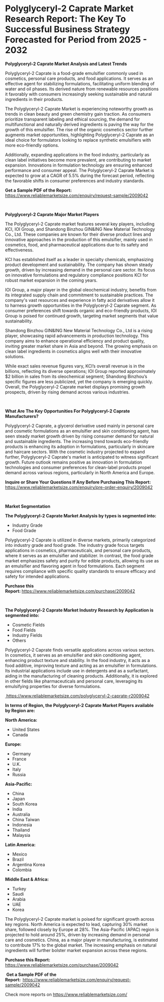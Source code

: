 <p><h1>Polyglyceryl-2 Caprate Market Research Report: The Key To Successful Business Strategy Forecasted for Period from 2025 - 2032</h1></p><p><strong>Polyglyceryl-2 Caprate Market Analysis and Latest Trends</strong></p>
<p><p>Polyglyceryl-2 Caprate is a food-grade emulsifier commonly used in cosmetics, personal care products, and food applications. It serves as an effective agent for stabilizing formulations, facilitating uniform blending of water and oil phases. Its derived nature from renewable resources positions it favorably with consumers increasingly seeking sustainable and natural ingredients in their products.</p><p>The Polyglyceryl-2 Caprate Market is experiencing noteworthy growth as trends in clean beauty and green chemistry gain traction. As consumers prioritize transparent labeling and ethical sourcing, the demand for multifunctional and naturally derived ingredients is paving the way for the growth of this emulsifier. The rise of the organic cosmetics sector further augments market opportunities, highlighting Polyglyceryl-2 Caprate as an ideal choice for formulators looking to replace synthetic emulsifiers with more eco-friendly options.</p><p>Additionally, expanding applications in the food industry, particularly as clean label initiatives become more prevalent, are contributing to market expansion. Innovations in formulation technology are ensuring enhanced performance and consumer appeal. The Polyglyceryl-2 Caprate Market is expected to grow at a CAGR of 5.5% during the forecast period, reflecting the favorable shifts in consumer preferences and industry standards.</p></p>
<p><strong>Get a Sample PDF of the Report:&nbsp;</strong> <a href="https://www.reliablemarketsize.com/enquiry/request-sample/2009042?utm_campaign=2528&utm_medium=2&utm_source=Github&utm_content=ia&utm_term=03042025&utm_id=polyglyceryl-2-caprate">https://www.reliablemarketsize.com/enquiry/request-sample/2009042</a></p>
<p>&nbsp;</p>
<p><strong>Polyglyceryl-2 Caprate Major Market Players</strong></p>
<p><p>The Polyglyceryl-2 Caprate market features several key players, including KCI, IOI Group, and Shandong Binzhou GIN&ING New Material Technology Co., Ltd. These companies are known for their diverse product lines and innovative approaches in the production of this emulsifier, mainly used in cosmetics, food, and pharmaceutical applications due to its safety and effectiveness.</p><p>KCI has established itself as a leader in specialty chemicals, emphasizing product development and sustainability. The company has shown steady growth, driven by increasing demand in the personal care sector. Its focus on innovative formulations and regulatory compliance positions KCI for robust market expansion in the coming years.</p><p>IOI Group, a major player in the global oleochemical industry, benefits from its integrated supply chain and commitment to sustainable practices. The company's vast resources and experience in fatty acid derivatives allow it to harness growth opportunities in the Polyglyceryl-2 Caprate segment. As consumer preferences shift towards organic and eco-friendly products, IOI Group is poised for continued growth, targeting market segments that value sustainability.</p><p>Shandong Binzhou GIN&ING New Material Technology Co., Ltd is a rising player, showcasing rapid advancements in production technology. This company aims to enhance operational efficiency and product quality, inviting greater market share in Asia and beyond. The growing emphasis on clean label ingredients in cosmetics aligns well with their innovative solutions.</p><p>While exact sales revenue figures vary, KCI’s overall revenue is in the billions, reflecting its diverse operations; IOI Group reported approximately $2 billion in sales from its oleochemical segment; Shandong Binzhou’s specific figures are less publicized, yet the company is emerging quickly. Overall, the Polyglyceryl-2 Caprate market displays promising growth prospects, driven by rising demand across various industries.</p></p>
<p>&nbsp;</p>
<p><strong>What Are The Key Opportunities For Polyglyceryl-2 Caprate Manufacturers?</strong></p>
<p><p>Polyglyceryl-2 Caprate, a glycerol derivative used mainly in personal care and cosmetic formulations as an emulsifier and skin conditioning agent, has seen steady market growth driven by rising consumer demand for natural and sustainable ingredients. The increasing trend towards eco-friendly products is enhancing its adoption in formulations, particularly in skincare and haircare sectors. With the cosmetic industry projected to expand further, Polyglyceryl-2 Caprate's market is anticipated to witness significant growth. Future outlook remains positive as innovation in formulation technologies and consumer preferences for clean-label products propel demand across various regions, particularly in North America and Europe.</p></p>
<p><strong>Inquire or Share Your Questions If Any Before Purchasing This Report:</strong> <a href="https://www.reliablemarketsize.com/enquiry/pre-order-enquiry/2009042?utm_campaign=2528&utm_medium=2&utm_source=Github&utm_content=ia&utm_term=03042025&utm_id=polyglyceryl-2-caprate">https://www.reliablemarketsize.com/enquiry/pre-order-enquiry/2009042</a></p>
<p>&nbsp;</p>
<p><strong>Market Segmentation</strong></p>
<p><strong>The Polyglyceryl-2 Caprate Market Analysis by types is segmented into:</strong></p>
<p><ul><li>Industry Grade</li><li>Food Grade</li></ul></p>
<p><p>Polyglyceryl-2 Caprate is utilized in diverse markets, primarily categorized into industry grade and food grade. The industry grade focus targets applications in cosmetics, pharmaceuticals, and personal care products, where it serves as an emulsifier and stabilizer. In contrast, the food grade market emphasizes safety and purity for edible products, allowing its use as an emulsifier and flavoring agent in food formulations. Each segment requires compliance with specific quality standards to ensure efficacy and safety for intended applications.</p></p>
<p><strong>Purchase this Report:&nbsp;</strong><a href="https://www.reliablemarketsize.com/purchase/2009042?utm_campaign=2528&utm_medium=2&utm_source=Github&utm_content=ia&utm_term=03042025&utm_id=polyglyceryl-2-caprate">https://www.reliablemarketsize.com/purchase/2009042</a></p>
<p>&nbsp;</p>
<p><strong>The Polyglyceryl-2 Caprate Market Industry Research by Application is segmented into:</strong></p>
<p><ul><li>Cosmetic Fields</li><li>Food Fields</li><li>Industry Fields</li><li>Others</li></ul></p>
<p><p>Polyglyceryl-2 Caprate finds versatile applications across various sectors. In cosmetics, it serves as an emulsifier and skin conditioning agent, enhancing product texture and stability. In the food industry, it acts as a food additive, improving texture and acting as an emulsifier in formulations. Its industrial applications include use in detergents and as a surfactant, aiding in the manufacturing of cleaning products. Additionally, it is explored in other fields like pharmaceuticals and personal care, leveraging its emulsifying properties for diverse formulations.</p></p>
<p><a href="https://www.reliablemarketsize.com/polyglyceryl-2-caprate-r2009042?utm_campaign=2528&utm_medium=2&utm_source=Github&utm_content=ia&utm_term=03042025&utm_id=polyglyceryl-2-caprate">&nbsp;https://www.reliablemarketsize.com/polyglyceryl-2-caprate-r2009042</a></p>
<p><strong>In terms of Region, the Polyglyceryl-2 Caprate Market Players available by Region are:</strong></p>
<p>
    <p> <strong> North America: </strong>
        <ul>
            <li>United States</li>
            <li>Canada</li>
        </ul>
        </p> 
    <p> <strong> Europe: </strong>
        <ul>
            <li>Germany</li>
            <li>France</li>
            <li>U.K.</li>
            <li>Italy</li>
            <li>Russia</li>
        </ul>
        </p> 
    <p> <strong> Asia-Pacific: </strong>
        <ul>
            <li>China</li>
            <li>Japan</li>
            <li>South Korea</li>
            <li>India</li>
            <li>Australia</li>
            <li>China Taiwan</li>
            <li>Indonesia</li>
            <li>Thailand</li>
            <li>Malaysia</li>
        </ul>
        </p> 
    <p> <strong> Latin America: </strong>
        <ul>
            <li>Mexico</li>
            <li>Brazil</li>
            <li>Argentina Korea</li>
            <li>Colombia</li>
        </ul>
        </p> 
    <p> <strong> Middle East & Africa: </strong>
        <ul>
            <li>Turkey</li>
            <li>Saudi</li>
            <li>Arabia</li>
            <li>UAE</li>
            <li>Korea</li>
        </ul>
    </p>
    </p>
<p><p>The Polyglyceryl-2 Caprate market is poised for significant growth across key regions. North America is expected to lead, capturing 30% market share, followed closely by Europe at 28%. The Asia-Pacific (APAC) region is projected to hold around 25%, driven by increasing demand in personal care and cosmetics. China, as a major player in manufacturing, is estimated to contribute 17% to the global market. The increasing emphasis on natural ingredients will further bolster market expansion across these regions.</p></p>
<p><strong>Purchase this Report: </strong><a href="https://www.reliablemarketsize.com/purchase/2009042?utm_campaign=2528&utm_medium=2&utm_source=Github&utm_content=ia&utm_term=03042025&utm_id=polyglyceryl-2-caprate">https://www.reliablemarketsize.com/purchase/2009042</a></p>
<p>&nbsp;<strong>Get a Sample PDF of the Report:&nbsp;&nbsp;</strong><a href="https://www.reliablemarketsize.com/enquiry/request-sample/2009042?utm_campaign=2528&utm_medium=2&utm_source=Github&utm_content=ia&utm_term=03042025&utm_id=polyglyceryl-2-caprate">https://www.reliablemarketsize.com/enquiry/request-sample/2009042</a></p>
<p><strong></strong></p>
<p>Check more reports on <a href="https://www.reliablemarketsize.com/?utm_campaign=2528&utm_medium=2&utm_source=Github&utm_content=ia&utm_term=03042025&utm_id=polyglyceryl-2-caprate">https://www.reliablemarketsize.com/</a></p>